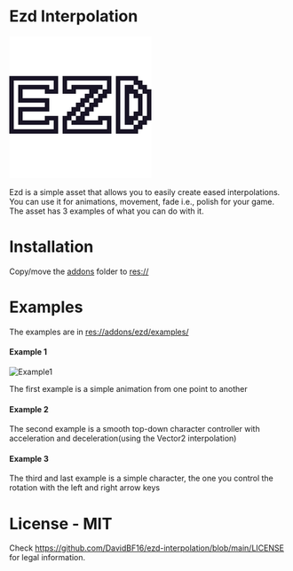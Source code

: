 # Ezd Interpolation

![Logo](https://github.com/DavidBF16/ezd-interpolation/blob/main/ezd-logo.png?raw=true)

 Ezd is a simple asset that allows you to easily create eased interpolations. You can use it for animations, movement, fade i.e., polish for your game.
 The asset has 3 examples of what you can do with it.

 # Installation
 Copy/move the [addons](https://github.com/DavidBF16/ezd-interpolation/tree/main/addons) folder to [res://](https://docs.godotengine.org/en/stable/getting_started/step_by_step/filesystem.html#resource-path)
 
 # Examples
 The examples are in [res://addons/ezd/examples/](https://github.com/DavidBF16/ezd-interpolation/tree/main/addons/ezd/examples)
 
 #### Example 1
 ![Example1](https://raw.githubusercontent.com/DavidBF16/ezd-interpolation/blob/main/example1Screenshot.png?raw=true)
 
 The first example is a simple animation from one point to another
 
 #### Example 2
 The second example is a smooth top-down character controller with acceleration and deceleration(using the Vector2 interpolation)
 
 #### Example 3
 The third and last example is a simple character, the one you control the rotation with the left and right arrow keys
 
 # License - MIT
 Check https://github.com/DavidBF16/ezd-interpolation/blob/main/LICENSE for legal information.
